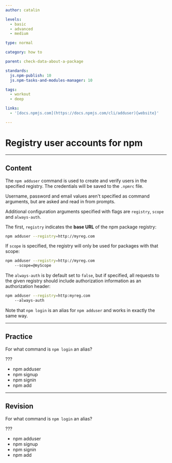 ```yaml
---
author: catalin

levels:
  - basic
  - advanced
  - medium

type: normal

category: how to

parent: check-data-about-a-package

standards:
  js.npm-publish: 10
  js.npm-tasks-and-modules-manager: 10

tags:
  - workout
  - deep

links:
  - '[docs.npmjs.com](https://docs.npmjs.com/cli/adduser){website}'

---
```

# Registry user accounts for npm

---
## Content

The `npm adduser` command is used to create and verify users in the specified registry. The credentials will be saved to the `.npmrc` file.

Username, password and email values aren't specified as command arguments, but are asked and read in from prompts.

Additional configuration  arguments specified with flags are `registry`, `scope` and `always-auth`.

The first, `registry` indicates the **base URL** of the npm package registry:
```bash
npm adduser --registry=http://myreg.com
```

If `scope` is specified, the registry will only be used for packages with that scope:
```bash
npm adduser --registry=http://myreg.com
    --scope=@myScope
```

The `always-auth` is by default set to `false`, but if specified, all requests to the given registry should include authorization information as an authorization header:
```bash
npm adduser --registry=http:myreg.com
    --always-auth
```
Note that `npm login` is an alias for `npm adduser` and works in exactly the same way.

---
## Practice

For what command is `npm login` an alias?

???

* npm adduser
* npm signup
* npm signin
* npm add

---
## Revision

For what command is `npm login` an alias?

???

* npm adduser
* npm signup
* npm signin
* npm add